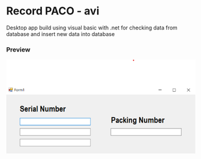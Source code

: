 # Record PACO - avi

Desktop app build using visual basic with .net for checking data from database and insert new data into database

### Preview
![preview](https://github.com/juangsabit/recordpaco-avi/blob/2db72e6e0e85c15b7ee7f9a423797ab5874affdf/preview.png "preview")
